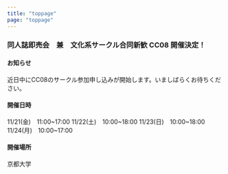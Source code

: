 ```yaml
---
title: "toppage"
page: "toppage"
---
```



### 同人誌即売会　兼　文化系サークル合同新歓 CC08 開催決定！

#### お知らせ
近日中にCC08のサークル参加申し込みが開始します。いましばらくお待ちください。

#### 開催日時
11/21(金)　11:00~17:00
11/22(土)　10:00~18:00
11/23(日)　10:00~18:00
11/24(月)　10:00~17:00

#### 開催場所
京都大学